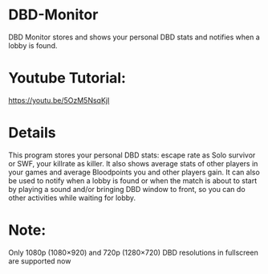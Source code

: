 # DBD-Monitor

DBD Monitor stores and shows your personal DBD stats and notifies when a lobby is found.

# Youtube Tutorial:
https://youtu.be/5OzM5NsqKjI

# Details
This program stores your personal DBD stats: escape rate as Solo survivor or SWF, your killrate as killer. It also shows average stats of other players in your games and average Bloodpoints you and other players gain.
It can also be used to notify when a lobby is found or when the match is about to start by playing a sound and/or bringing DBD window to front, so you can do other activities while waiting for lobby.

# Note:
Only 1080p (1080×920) and 720p (1280×720) DBD resolutions in fullscreen are supported now
